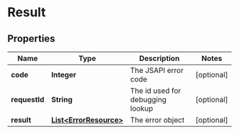 
# Result

## Properties
Name | Type | Description | Notes
------------ | ------------- | ------------- | -------------
**code** | **Integer** | The JSAPI error code |  [optional]
**requestId** | **String** | The id used for debugging lookup |  [optional]
**result** | [**List&lt;ErrorResource&gt;**](ErrorResource.md) | The error object |  [optional]



